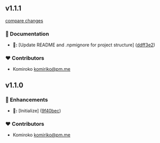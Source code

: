 
## v1.1.1

[compare changes](https://github.com/NowaraJS/typed-event-emitter/compare/v1.1.0...v1.1.1)

### 📖 Documentation

- **📖:** [Update README and .npmignore for project structure] ([ddff3e2](https://github.com/NowaraJS/typed-event-emitter/commit/ddff3e2))

### ❤️ Contributors

- Komiroko <komiriko@pm.me>

## v1.1.0


### 🚀 Enhancements

- **🚀:** [Initialize] ([9f40bec](https://github.com/NowaraJS/typed-event-emitter/commit/9f40bec))

### ❤️ Contributors

- Komiroko <komiriko@pm.me>

